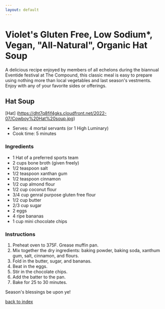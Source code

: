 ```yaml
---
layout: default
---
```


# Violet's Gluten Free, Low Sodium*, Vegan, "All-Natural", Organic Hat Soup
<!---
Violet Bailey. I sure hope these recipes don't need to be real things
-->


A delicious recipe enjoyed by members of all echelons during the biannual Eventide festival at The Compound, this classic meal is easy to prepare using nothing more than local vegetables and last season's vestments. Enjoy with any of your favorite sides or offerings.

## Hat Soup

[Hat] (https://dht7q8fif4gks.cloudfront.net/2022-07/Cowboy%20Hat%20soup.jpg)

- Serves: 4 mortal servants (or 1 High Luminary)
- Cook time: 5 minutes

### Ingredients
- 1 Hat of a preferred sports team
- 2 cups bone broth (given freely)
- 1/2 teaspoon salt
- 1/2 teaspoon xanthan gum
- 1/2 teaspoon cinnamon
- 1/2 cup almond flour
- 1/2 cup coconut flour
- 3/4 cup genral purpose gluten free flour
- 1/2 cup butter
- 2/3 cup sugar
- 2 eggs
- 4 ripe bananas
- 1 cup mini chocolate chips

### Instructions
1. Preheat oven to 375F. Grease muffin pan.
2. Mix together the dry ingredients: baking powder, baking soda, xanthum gum, salt, cinnamon, and flours.
3. Fold in the butter, sugar, and bananas.
4. Beat in the eggs.
5. Stir in the chocolate chips.
6. Add the batter to the pan.
7. Bake for 25 to 30 minutes.

Season's blessings be upon ye!

<!--
Keep this link to return to the index
-->
[back to index](../)